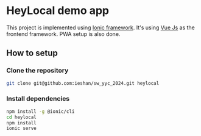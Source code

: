 # HeyLocal demo app
This project is implemented using [Ionic framework](https://ionicframework.com/). It's using [Vue Js](https://vuejs.org/) as the frontend framework. PWA setup is also done.

## How to setup

### Clone the repository
```bash
git clone git@github.com:ieshan/sw_yyc_2024.git heylocal
```

### Install dependencies
```bash
npm install -g @ionic/cli
cd heylocal
npm install
ionic serve
```
